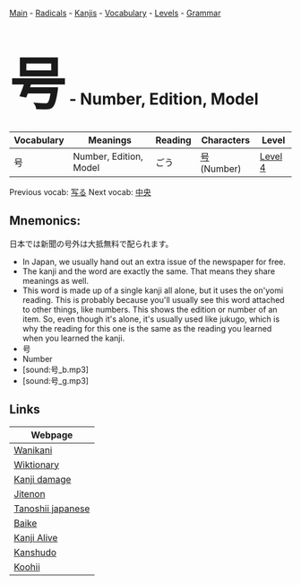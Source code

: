 <style> bigfont {font-size: 100px}</style>
[Main](../README.md) -
[Radicals](../radicals.md) -
[Kanjis](../kanjis.md) -
[Vocabulary](../vocabulary.md) -
[Levels](../levels.md) -
[Grammar](../grammar.md)
# <bigfont> 号</bigfont> - Number, Edition, Model 

| Vocabulary | Meanings | Reading | Characters | Level |
| --- | --- | --- | --- | --- |
| 号 | Number, Edition, Model | ごう |  [号](../kanjis/号.md) (Number) | [Level 4](../levels/wk_level4.md) |

Previous vocab: [写る](写る.md) Next vocab: [中央](中央.md) 

## Mnemonics:
日本では新聞の号外は大抵無料で配られます。
* In Japan, we usually hand out an extra issue of the newspaper for free.
* The kanji and the word are exactly the same. That means they share meanings as well.
* This word is made up of a single kanji all alone, but it uses the on'yomi reading. This is probably because you'll usually see this word attached to other things, like numbers. This shows the edition or number of an item. So, even though it's alone, it's usually used like jukugo, which is why the reading for this one is the same as the reading you learned when you learned the kanji.
* 号
* Number
* [sound:号_b.mp3]
* [sound:号_g.mp3]


## Links 

| Webpage |
| --- |
| [Wanikani          ](https://www.wanikani.com/kanji/号) |
| [Wiktionary        ](https://en.wiktionary.org/wiki/号) |
| [Kanji damage      ](http://www.kanjidamage.com/kanji/search?utf8=✓&q=号) |
| [Jitenon           ](https://jitenon.com/kanji/号) |
| [Tanoshii japanese ](https://www.tanoshiijapanese.com/dictionary/kanji.cfm?k=号) |
| [Baike             ](https://baike.baidu.com/item/号) |
| [Kanji Alive       ](https://app.kanjialive.com/号) |
| [Kanshudo          ](https://www.kanshudo.com/searchmn?q=号) |
| [Koohii            ](https://kanji.koohii.com/study/kanji/号) |
